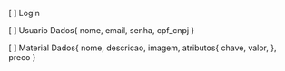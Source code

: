 [ ] Login

[ ] Usuario
    Dados{
        nome,
        email,
        senha,
        cpf_cnpj
    }

[ ] Material
    Dados{
        nome,
        descricao,
        imagem,
        atributos{
            chave,
            valor,
        },
        preco
    }

